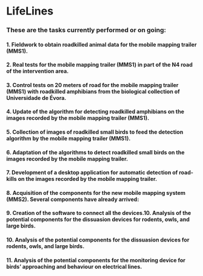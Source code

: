 # LifeLines

### These are the tasks currently performed or on going:
#### 1. Fieldwork to obtain road­killed animal data for the mobile mapping trailer (MMS1).
#### 2. Real tests for the mobile mapping trailer (MMS1) in part of the N4 road of the intervention area.
#### 3. Control tests on 20 meters of road for the mobile mapping trailer (MMS1) with road­killed amphibians from the biological collection of Universidade de Évora.
#### 4. Update of the algorithm for detecting road­killed amphibians on the images recorded by the mobile mapping trailer (MMS1).
#### 5. Collection of images of road­killed small birds to feed the detection algorithm by the mobile mapping trailer (MMS1).
#### 6. Adaptation of the algorithms to detect road­killed small birds on the images recorded by the mobile mapping trailer.
#### 7. Development of a desktop application for automatic detection of road­kills on the images recorded by the mobile mapping trailer.
#### 8. Acquisition of the components for the new mobile mapping system (MMS2). Several components have already arrived:
#### 9. Creation of the software to connect all the devices.10. Analysis of the potential components for the dissuasion devices for rodents, owls, and large birds.
#### 10. Analysis of the potential components for the dissuasion devices for rodents, owls, and large birds. 
#### 11. Analysis of the potential components for the monitoring device for birds’ approaching and behaviour on electrical lines.
